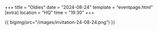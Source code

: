 +++
title = "Oldies"
date = "2024-08-24"
template = "eventpage.html"
[extra]
location = "HQ"
time = "19:30"
+++

{{ bigimg(src="/images/invitation-24-08-24.png") }}
